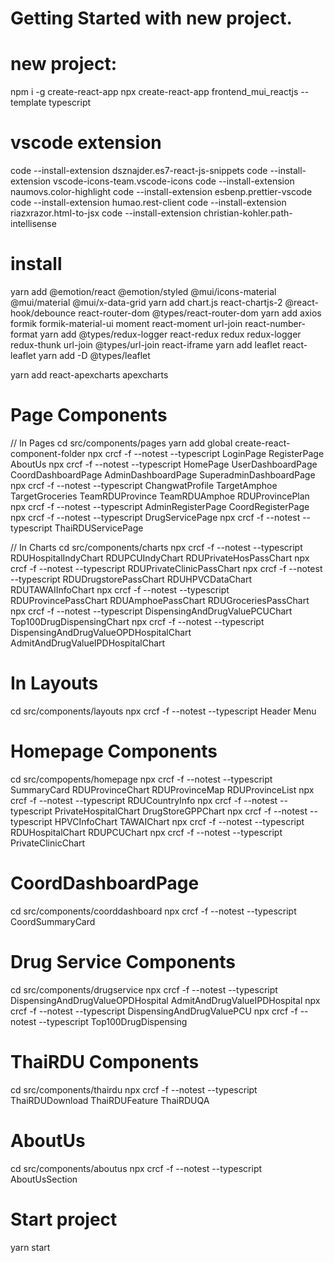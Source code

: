 # Getting Started with new project.

# new project:

npm i -g create-react-app
npx create-react-app frontend_mui_reactjs --template typescript

# vscode extension

code --install-extension dsznajder.es7-react-js-snippets
code --install-extension vscode-icons-team.vscode-icons
code --install-extension naumovs.color-highlight
code --install-extension esbenp.prettier-vscode
code --install-extension humao.rest-client
code --install-extension riazxrazor.html-to-jsx
code --install-extension christian-kohler.path-intellisense

# install

yarn add @emotion/react @emotion/styled @mui/icons-material @mui/material @mui/x-data-grid
yarn add chart.js react-chartjs-2 @react-hook/debounce react-router-dom @types/react-router-dom
yarn add axios formik formik-material-ui moment react-moment url-join react-number-format
yarn add @types/redux-logger react-redux redux redux-logger redux-thunk url-join @types/url-join react-iframe
yarn add leaflet react-leaflet
yarn add -D @types/leaflet

yarn add react-apexcharts apexcharts

# Page Components

// In Pages
cd src/components/pages
yarn add global create-react-component-folder
npx crcf -f --notest --typescript LoginPage RegisterPage AboutUs
npx crcf -f --notest --typescript HomePage UserDashboardPage CoordDashboardPage AdminDashboardPage SuperadminDashboardPage
npx crcf -f --notest --typescript ChangwatProfile TargetAmphoe TargetGroceries TeamRDUProvince TeamRDUAmphoe RDUProvincePlan
npx crcf -f --notest --typescript AdminRegisterPage CoordRegisterPage
npx crcf -f --notest --typescript DrugServicePage
npx crcf -f --notest --typescript ThaiRDUServicePage

// In Charts
cd src/components/charts
npx crcf -f --notest --typescript RDUHospitalIndyChart RDUPCUIndyChart RDUPrivateHosPassChart
npx crcf -f --notest --typescript RDUPrivateClinicPassChart
npx crcf -f --notest --typescript RDUDrugstorePassChart RDUHPVCDataChart RDUTAWAIInfoChart
npx crcf -f --notest --typescript RDUProvincePassChart RDUAmphoePassChart RDUGroceriesPassChart
npx crcf -f --notest --typescript DispensingAndDrugValuePCUChart Top100DrugDispensingChart
npx crcf -f --notest --typescript DispensingAndDrugValueOPDHospitalChart AdmitAndDrugValueIPDHospitalChart

# In Layouts

cd src/components/layouts
npx crcf -f --notest --typescript Header Menu

# Homepage Components

cd src/compopents/homepage
npx crcf -f --notest --typescript SummaryCard RDUProvinceChart RDUProvinceMap RDUProvinceList
npx crcf -f --notest --typescript RDUCountryInfo
npx crcf -f --notest --typescript PrivateHospitalChart DrugStoreGPPChart
npx crcf -f --notest --typescript HPVCInfoChart TAWAIChart
npx crcf -f --notest --typescript RDUHospitalChart RDUPCUChart
npx crcf -f --notest --typescript PrivateClinicChart

# CoordDashboardPage
cd src/components/coorddashboard
npx crcf -f --notest --typescript CoordSummaryCard


# Drug Service Components

cd src/components/drugservice
npx crcf -f --notest --typescript DispensingAndDrugValueOPDHospital AdmitAndDrugValueIPDHospital
npx crcf -f --notest --typescript DispensingAndDrugValuePCU
npx crcf -f --notest --typescript Top100DrugDispensing

# ThaiRDU Components

cd src/components/thairdu
npx crcf -f --notest --typescript ThaiRDUDownload ThaiRDUFeature ThaiRDUQA

# AboutUs

cd src/components/aboutus
npx crcf -f --notest --typescript AboutUsSection

# Start project
yarn start
